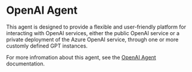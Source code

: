 # OpenAI Agent

This agent is designed to provide a flexible and user-friendly platform for interacting with OpenAI
services, either the public OpenAI service or a private deployment of the Azure OpenAI service,
through one or more customly defined GPT instances.

For more infromation about this agent, see the [OpenAI Agent][01] documentation.

<!-- link references -->
[01]: https://learn.microsoft.com/command-line/aishell/agent-openai
